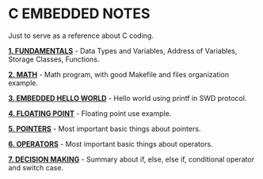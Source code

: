 # C EMBEDDED NOTES
Just to serve as a reference about C coding.

__[1. FUNDAMENTALS](1_FUNDAMENTALS/)__ - Data Types and Variables, Address of Variables, Storage Classes, Functions.

__[2. MATH](2_MATH/)__ - Math program, with good Makefile and files organization example.

__[3. EMBEDDED HELLO WORLD](3_EMBEDDED_HELLO_WORLD/)__ - Hello world using printf in SWD protocol.

__[4. FLOATING POINT](4_FLOATING_POINT/)__ - Floating point use example.

__[5. POINTERS](5_POINTERS/)__ - Most important basic things about pointers.

__[6. OPERATORS](6_OPERATORS/)__ - Most important basic things about operators.

__[7. DECISION MAKING](7_DECISION_MAKING/)__ - Summary about if, else, else if, conditional operator and switch case.
